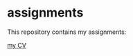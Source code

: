 # assignments

This repository contains my assignments:

[my CV](https://github.com/124022zcr/assignments_Zhao/blob/master/CV.md)
